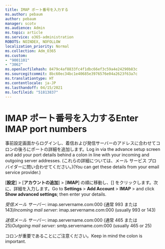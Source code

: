 ```yaml
---
title: IMAP ポート番号を入力する
ms.author: pebaum
author: pebaum
manager: scotv
ms.audience: Admin
ms.topic: article
ms.service: o365-administration
ROBOTS: NOINDEX, NOFOLLOW
localization_priority: Normal
ms.collection: Adm_O365
ms.custom:
- "9001101"
- "3062"
ms.openlocfilehash: 8479c4af8833fc4f1dbc66ef3c59a4e24290b83c
ms.sourcegitcommit: 8bc60ec34bc1e40685e3976576e04a2623f63a7c
ms.translationtype: HT
ms.contentlocale: ja-JP
ms.lasthandoff: 04/15/2021
ms.locfileid: "51813837"
---
```

# <a name="enter-imap-port-numbers"></a><span data-ttu-id="c68a0-102">IMAP ポート番号を入力する</span><span class="sxs-lookup"><span data-stu-id="c68a0-102">Enter IMAP port numbers</span></span>

<span data-ttu-id="c68a0-103">事前設定画面からログインし、着信および発信サーバーのアドレスに合わせてコロンの後ろにポートの詳細を追加します。</span><span class="sxs-lookup"><span data-stu-id="c68a0-103">Log in via the advance setup screen and add your port details behind a colon in line with your incoming and outgoing server addresses.</span></span> <span data-ttu-id="c68a0-104">(これらの詳細については、メール サービス プロバイダーに問い合わせてください。)</span><span class="sxs-lookup"><span data-stu-id="c68a0-104">(You can get these details from your email service provider.)</span></span> 

<span data-ttu-id="c68a0-105">[**設定**]  >  [**アカウントの追加**]  >  [**IMAP**] の順に移動し、[] をクリックします。次に、詳細を入力します。</span><span class="sxs-lookup"><span data-stu-id="c68a0-105">Go to **Settings** > **Add Account** > **IMAP** > and click **Show advanced settings**; then enter your details.</span></span> 

<span data-ttu-id="c68a0-106">*受信メール サーバー*: imap.servername.com:000 (通常 993 または 143)</span><span class="sxs-lookup"><span data-stu-id="c68a0-106">*Incoming mail server*: imap.servername.com:000 (usually 993 or 143)</span></span> 

<span data-ttu-id="c68a0-107">*送信メール サーバー*: imap.servername.com:000 (通常 465 または 25)</span><span class="sxs-lookup"><span data-stu-id="c68a0-107">*Outgoing mail server*: smtp.servername.com:000 (usually 465 or 25)</span></span> 

<span data-ttu-id="c68a0-108">コロンが重要であることにご注意ください。</span><span class="sxs-lookup"><span data-stu-id="c68a0-108">Keep in mind the colon is important.</span></span> 
